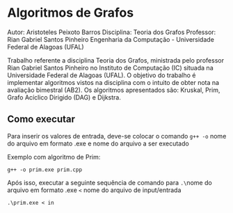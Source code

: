 # Algoritmos de Grafos

Autor: Aristoteles Peixoto Barros
Disciplina: Teoria dos Grafos
Professor: Rian Gabriel Santos Pinheiro
Engenharia da Computação - Universidade Federal de Alagoas (UFAL)

Trabalho referente a disciplina Teoria dos Grafos, ministrada pelo professor Rian Gabriel Santos Pinheiro no Instituto de Computação (IC) situada na Universidade Federal de Alagoas (UFAL). O objetivo do trabalho é implementar algoritmos vistos na disciplina com o intuito de obter nota na avaliação bimestral (AB2). Os algoritmos apresentados são: Kruskal, Prim, Grafo Acíclico Dirigido (DAG) e Dijkstra.


## Como executar

Para inserir os valores de entrada, deve-se colocar o comando `g++ -o` nome do arquivo em formato .exe e nome do arquivo a ser executado

Exemplo com algoritmo de Prim:

`g++ -o prim.exe prim.cpp`

Após isso, executar a seguinte sequência de comando para  `.\`nome do arquivo em formato .exe `<` nome do arquivo de input/entrada

`.\prim.exe < in`

